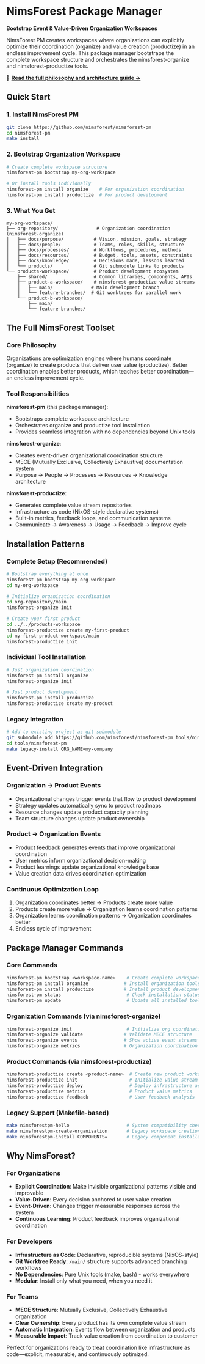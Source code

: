 # NimsForest Package Manager

**Bootstrap Event & Value-Driven Organization Workspaces**

NimsForest PM creates workspaces where organizations can explicitly optimize their coordination (organize) and value creation (productize) in an endless improvement cycle. This package manager bootstraps the complete workspace structure and orchestrates the nimsforest-organize and nimsforest-productize tools.

📖 **[Read the full philosophy and architecture guide →](docs/hello.md)**

## Quick Start

### 1. Install NimsForest PM
```bash
git clone https://github.com/nimsforest/nimsforest-pm
cd nimsforest-pm
make install
```

### 2. Bootstrap Organization Workspace
```bash
# Create complete workspace structure
nimsforest-pm bootstrap my-org-workspace

# Or install tools individually  
nimsforest-pm install organize    # For organization coordination
nimsforest-pm install productize  # For product development
```

### 3. What You Get
```
my-org-workspace/
├── org-repository/              # Organization coordination (nimsforest-organize)
│   ├── docs/purpose/           # Vision, mission, goals, strategy
│   ├── docs/people/            # Teams, roles, skills, structure
│   ├── docs/processes/         # Workflows, procedures, methods
│   ├── docs/resources/         # Budget, tools, assets, constraints
│   ├── docs/knowledge/         # Decisions made, lessons learned
│   └── products/               # Git submodule links to products
└── products-workspace/         # Product development ecosystem
    ├── shared/                 # Common libraries, components, APIs
    ├── product-a-workspace/    # nimsforest-productize value streams
    │   ├── main/              # Main development branch
    │   └── feature-branches/  # Git worktrees for parallel work
    └── product-b-workspace/
        ├── main/
        └── feature-branches/
```

## The Full NimsForest Toolset

### Core Philosophy
Organizations are optimization engines where humans coordinate (organize) to create products that deliver user value (productize). Better coordination enables better products, which teaches better coordination—an endless improvement cycle.

### Tool Responsibilities

**nimsforest-pm** (this package manager):
- Bootstraps complete workspace architecture
- Orchestrates organize and productize tool installation
- Provides seamless integration with no dependencies beyond Unix tools

**nimsforest-organize**:
- Creates event-driven organizational coordination structure
- MECE (Mutually Exclusive, Collectively Exhaustive) documentation system
- Purpose → People → Processes → Resources → Knowledge architecture

**nimsforest-productize**:
- Generates complete value stream repositories
- Infrastructure as code (NixOS-style declarative systems)  
- Built-in metrics, feedback loops, and communication systems
- Communicate → Awareness → Usage → Feedback → Improve cycle

## Installation Patterns

### Complete Setup (Recommended)
```bash
# Bootstrap everything at once
nimsforest-pm bootstrap my-org-workspace
cd my-org-workspace

# Initialize organization coordination
cd org-repository/main
nimsforest-organize init

# Create your first product
cd ../../products-workspace
nimsforest-productize create my-first-product
cd my-first-product-workspace/main
nimsforest-productize init
```

### Individual Tool Installation
```bash
# Just organization coordination
nimsforest-pm install organize
nimsforest-organize init

# Just product development  
nimsforest-pm install productize
nimsforest-productize create my-product
```

### Legacy Integration
```bash
# Add to existing project as git submodule
git submodule add https://github.com/nimsforest/nimsforest-pm tools/nimsforest-pm
cd tools/nimsforest-pm
make legacy-install ORG_NAME=my-company
```

## Event-Driven Integration

### Organization → Product Events
- Organizational changes trigger events that flow to product development
- Strategy updates automatically sync to product roadmaps
- Resource changes update product capacity planning
- Team structure changes update product ownership

### Product → Organization Events  
- Product feedback generates events that improve organizational coordination
- User metrics inform organizational decision-making
- Product learnings update organizational knowledge base
- Value creation data drives coordination optimization

### Continuous Optimization Loop
1. Organization coordinates better → Products create more value
2. Products create more value → Organization learns coordination patterns  
3. Organization learns coordination patterns → Organization coordinates better
4. Endless cycle of improvement

## Package Manager Commands

### Core Commands
```bash
nimsforest-pm bootstrap <workspace-name>    # Create complete workspace
nimsforest-pm install organize             # Install organization tools
nimsforest-pm install productize           # Install product development tools
nimsforest-pm status                        # Check installation status
nimsforest-pm update                        # Update all installed tools
```

### Organization Commands (via nimsforest-organize)
```bash
nimsforest-organize init                    # Initialize org coordination structure
nimsforest-organize validate               # Validate MECE structure
nimsforest-organize events                 # Show active event streams
nimsforest-organize metrics                # Organization coordination metrics
```

### Product Commands (via nimsforest-productize)
```bash
nimsforest-productize create <product-name>  # Create new product workspace
nimsforest-productize init                   # Initialize value stream structure  
nimsforest-productize deploy                 # Deploy infrastructure as code
nimsforest-productize metrics                # Product value metrics
nimsforest-productize feedback               # User feedback analysis
```

### Legacy Support (Makefile-based)
```bash
make nimsforestpm-hello                     # System compatibility check
make nimsforestpm-create-organisation       # Legacy workspace creation
make nimsforestpm-install COMPONENTS=       # Legacy component installation
```

## Why NimsForest?

### For Organizations
- **Explicit Coordination**: Make invisible organizational patterns visible and improvable
- **Value-Driven**: Every decision anchored to user value creation
- **Event-Driven**: Changes trigger measurable responses across the system
- **Continuous Learning**: Product feedback improves organizational coordination

### For Developers
- **Infrastructure as Code**: Declarative, reproducible systems (NixOS-style)
- **Git Worktree Ready**: `/main/` structure supports advanced branching workflows
- **No Dependencies**: Pure Unix tools (make, bash) - works everywhere
- **Modular**: Install only what you need, when you need it

### For Teams
- **MECE Structure**: Mutually Exclusive, Collectively Exhaustive organization
- **Clear Ownership**: Every product has its own complete value stream
- **Automatic Integration**: Events flow between organization and products
- **Measurable Impact**: Track value creation from coordination to customer

Perfect for organizations ready to treat coordination like infrastructure as code—explicit, measurable, and continuously optimized.